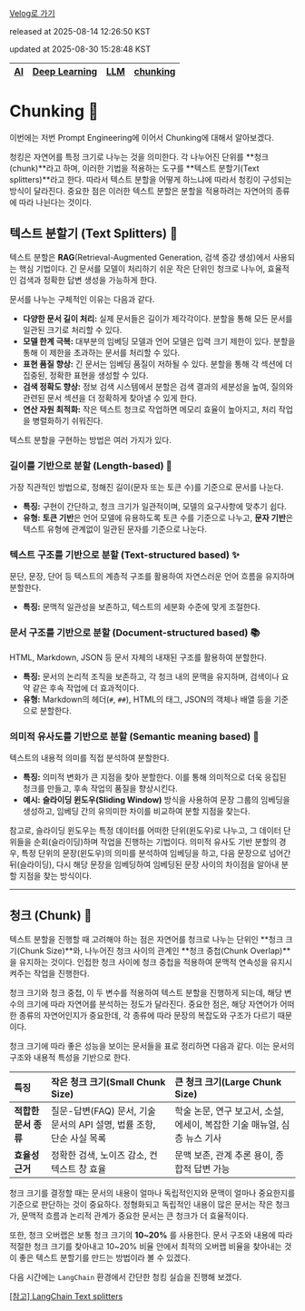 [Velog로 가기](https://velog.io/@choi-hyk/LLM-Chunking)

released at 2025-08-14 12:26:50 KST

updated at 2025-08-30 15:28:48 KST

|[AI](https://velog.io/tags/AI)|[Deep Learning](https://velog.io/tags/Deep-Learning)|[LLM](https://velog.io/tags/LLM)|[chunking](https://velog.io/tags/chunking)|
|----|----|----|----|

# Chunking 🔧

이번에는 저번 Prompt Engineering에 이어서 Chunking에 대해서 알아보겠다.

청킹은 자연어를 특정 크기로 나누는 것을 의미한다. 각 나누어진 단위를 **청크(chunk)**라고 하며, 이러한 기법을 적용하는 도구를 **텍스트 분할기(Text splitters)**라고 한다. 따라서 텍스트 분할을 어떻게 하느냐에 따라서 청킹이 구성되는 방식이 달라진다. 중요한 점은 이러한 텍스트 분할은 분할을 적용하려는 자연어의 종류에 따라 나뉜다는 것이다.


## 텍스트 분할기 (Text Splitters) 📑

텍스트 분할은 **RAG**(Retrieval-Augmented Generation, 검색 증강 생성)에서 사용되는 핵심 기법이다. 긴 문서를 모델이 처리하기 쉬운 작은 단위인 청크로 나누어, 효율적인 검색과 정확한 답변 생성을 가능하게 한다.

문서를 나누는 구체적인 이유는 다음과 같다.

* **다양한 문서 길이 처리:** 실제 문서들은 길이가 제각각이다. 분할을 통해 모든 문서를 일관된 크기로 처리할 수 있다.
* **모델 한계 극복:** 대부분의 임베딩 모델과 언어 모델은 입력 크기 제한이 있다. 분할을 통해 이 제한을 초과하는 문서를 처리할 수 있다.
* **표현 품질 향상:** 긴 문서는 임베딩 품질이 저하될 수 있다. 분할을 통해 각 섹션에 더 집중된, 정확한 표현을 생성할 수 있다.
* **검색 정확도 향상:** 정보 검색 시스템에서 분할은 검색 결과의 세분성을 높여, 질의와 관련된 문서 섹션을 더 정확하게 찾아낼 수 있게 한다.
* **연산 자원 최적화:** 작은 텍스트 청크로 작업하면 메모리 효율이 높아지고, 처리 작업을 병렬화하기 쉬워진다.

텍스트 분할을 구현하는 방법은 여러 가지가 있다.

### 길이를 기반으로 분할 (Length-based) 📝

가장 직관적인 방법으로, 정해진 길이(문자 또는 토큰 수)를 기준으로 문서를 나눈다.
* **특징:** 구현이 간단하고, 청크 크기가 일관적이며, 모델의 요구사항에 맞추기 쉽다.
* **유형:** **토큰 기반**은 언어 모델에 유용하도록 토큰 수를 기준으로 나누고, **문자 기반**은 텍스트 유형에 관계없이 일관된 문자를 기준으로 나눈다.

### 텍스트 구조를 기반으로 분할 (Text-structured based) ✨

문단, 문장, 단어 등 텍스트의 계층적 구조를 활용하여 자연스러운 언어 흐름을 유지하며 분할한다.
* **특징:** 문맥적 일관성을 보존하고, 텍스트의 세분화 수준에 맞게 조절한다.

### 문서 구조를 기반으로 분할 (Document-structured based) 📚

HTML, Markdown, JSON 등 문서 자체의 내재된 구조를 활용하여 분할한다.
* **특징:** 문서의 논리적 조직을 보존하고, 각 청크 내의 문맥을 유지하며, 검색이나 요약 같은 후속 작업에 더 효과적이다.
* **유형:** Markdown의 헤더(`#`, `##`), HTML의 태그, JSON의 객체나 배열 등을 기준으로 분할한다.

### 의미적 유사도를 기반으로 분할 (Semantic meaning based) 🤔

텍스트의 내용적 의미를 직접 분석하여 분할한다.
* **특징:** 의미적 변화가 큰 지점을 찾아 분할한다. 이를 통해 의미적으로 더욱 응집된 청크를 만들고, 후속 작업의 품질을 향상시킨다.
* **예시:** **슬라이딩 윈도우(Sliding Window)** 방식을 사용하여 문장 그룹의 임베딩을 생성하고, 임베딩 간의 유의미한 차이를 비교하여 분할 지점을 찾는다.

참고로, 슬라이딩 윈도우는 특정 데이터를 어떠한 단위(윈도우)로 나누고, 그 데이터 단위들을 순회(슬라이딩)하며 작업을 진행하는 기법이다. 의미적 유사도 기반 분할의 경우, 특정 단위의 문장(윈도우)의 의미를 분석하여 임베딩을 하고, 다음 문장으로 넘어간 뒤(슬라이딩), 다시 해당 문장을 임베딩하여 임베딩된 문장 사이의 차이점을 알아내 분할 지점을 찾는 방식이다.

---

## 청크 (Chunk) 🧩

텍스트 분할을 진행할 때 고려해야 하는 점은 자연어를 청크로 나누는 단위인 **청크 크기(Chunk Size)**와, 나누어진 청크 사이의 관계인 **청크 중첩(Chunk Overlap)**을 유지하는 것이다. 인접한 청크 사이에 청크 중첩을 적용하여 문맥적 연속성을 유지시켜주는 작업을 진행한다.

청크 크기와 청크 중첩, 이 두 변수를 적용하여 텍스트 분할을 진행하게 되는데, 해당 변수의 크기에 따라 자연어를 분석하는 정도가 달라진다. 중요한 점은, 해당 자연어가 어떠한 종류의 자연어인지가 중요한데, 각 종류에 따라 문장의 복잡도와 구조가 다르기 때문이다.

청크 크기에 따라 좋은 성능을 보이는 문서들을 표로 정리하면 다음과 같다. 이는 문서의 구조와 내용적 특성을 기반으로 한다.

| 특징 | 작은 청크 크기(Small Chunk Size) | 큰 청크 크기(Large Chunk Size) |
|:---|:---|:---|
| **적합한 문서 종류** | 질문-답변(FAQ) 문서, 기술 문서의 API 설명, 법률 조항, 단순 사실 목록 | 학술 논문, 연구 보고서, 소설, 에세이, 복잡한 기술 매뉴얼, 심층 뉴스 기사 |
| **효율성 근거** | 정확한 검색, 노이즈 감소, 컨텍스트 창 효율 | 문맥 보존, 관계 추론 용이, 종합적 답변 가능 |

청크 크기를 결정할 때는 문서의 내용이 얼마나 독립적인지와 문맥이 얼마나 중요한지를 기준으로 판단하는 것이 중요하다. 정형화되고 독립적인 내용이 많은 문서는 작은 청크가, 문맥적 흐름과 논리적 관계가 중요한 문서는 큰 청크가 더 효율적이다.

또한, 청크 오버랩은 보통 청크 크기의 **10~20%** 를 사용한다. 문서 구조와 내용에 따라 적절한 청크 크기를 찾아내고 10~20% 비율 안에서 최적의 오버랩 비율을 찾아내는 것이 좋은 텍스트 분할기를 만드는 방법이라 볼 수 있겠다.

다음 시간에는 `LangChain` 환경에서 간단한 청킹 실습을 진행해 보겠다.

[[참고] LangChain Text splitters](https://python.langchain.com/docs/concepts/text_splitters/)